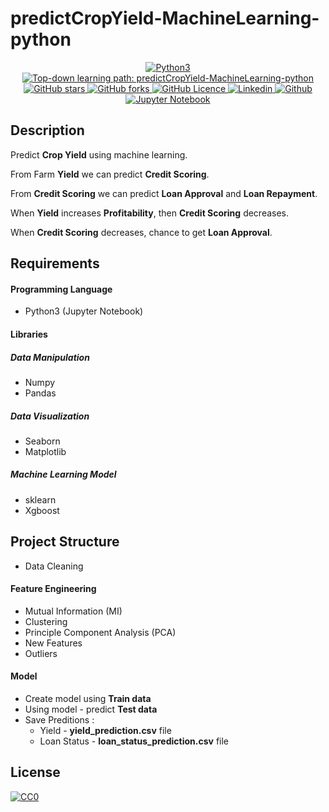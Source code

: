 # predictCropYield-MachineLearning-python

<p align="center">
 <a href="https://github.com/naseemap47/predictCropYield-MachineLearning-python/">
    <img alt="Python3" src="https://img.shields.io/badge/Language-Python3-yellowgreen?color=brightgreen&logo=python">
  </a>
  <a href="https://github.com/naseemap47/predictCropYield-MachineLearning-python//issues">
    <img alt="Top-down learning path: predictCropYield-MachineLearning-python" src="https://img.shields.io/github/issues/naseemap47/predictCropYield-MachineLearning-python?color=9cf&style=flat&logo=appveyor">
  </a>
  <a href="https://github.com/naseemap47/predictCropYield-MachineLearning-python/stargazers">
    <img alt="GitHub stars" src="https://img.shields.io/github/stars/naseemap47/predictCropYield-MachineLearning-python?color=success&style=flat&logo=appveyor">
  </a>
  <a href="https://github.com/naseemap47/predictCropYield-MachineLearning-python/network">
    <img alt="GitHub forks" src="https://img.shields.io/github/forks/naseemap47/predictCropYield-MachineLearning-python?style=flat&logo=Git">
  </a>
  <a href="https://github.com/naseemap47/predictCropYield-MachineLearning-python/blob/master/LICENSE">
    <img alt="GitHub Licence" src="https://img.shields.io/github/license/naseemap47/predictCropYield-MachineLearning-python?color=red&style=flat&logo=appveyor">
  </a>
  <a href="https://www.linkedin.com/in/naseem-alassampattil/">
    <img alt="Linkedin" src="https://img.shields.io/badge/Linkedin-blue?logo=linkedin">
  </a>
 <a href="https://github.com/naseemap47">
    <img alt="Github" src="https://img.shields.io/badge/Github-black?logo=github">
 </a>
 <a href="https://github.com/naseemap47/predictCropYield-MachineLearning-python">
    <img alt="Jupyter Notebook" src="https://img.shields.io/badge/IDE-Jupyter-yellowgreen?color=brightgreen&logo=jupyter">
  </a>
</p>

## Description
Predict **Crop Yield** using machine learning.

From Farm **Yield** we can predict **Credit Scoring**.

From **Credit Scoring** we can predict **Loan Approval** and **Loan Repayment**.

When **Yield** increases **Profitability**, then **Credit Scoring** decreases.

When **Credit Scoring** decreases, chance to get **Loan Approval**.

## Requirements
#### Programming Language
* Python3 (Jupyter Notebook)
#### Libraries
##### Data Manipulation
* Numpy
* Pandas
##### Data Visualization
* Seaborn
* Matplotlib
##### Machine Learning Model
* sklearn
* Xgboost

## Project Structure
* Data Cleaning
#### Feature Engineering
* Mutual Information (MI)
* Clustering
* Principle Component Analysis (PCA)
* New Features
* Outliers
#### Model
* Create model using **Train data**
* Using model - predict **Test data**
* Save Preditions :
  - Yield - **yield_prediction.csv** file
  - Loan Status - **loan_status_prediction.csv** file

## License
[![CC0](http://seawisphunter.com/minibuffer/api/MIT-License-transparent.png)](https://github.com/naseemap47/predictCropYield-MachineLearning-python/blob/master/LICENSE)
